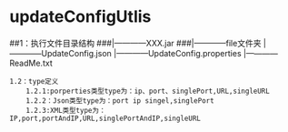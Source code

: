 # updateConfigUtlis
##1：执行文件目录结构
###|————XXX.jar
###|————file文件夹
	|————UpdateConfig.json
	|————UpdateConfig.properties
	|————ReadMe.txt
	
	1.2：type定义
  		1.2.1:porperties类型type为：ip、port、singlePort,URL,singleURL
  		1.2.2：Json类型type为：port ip singel,singlePort
  		1.2.3:XML类型type为：IP,port,portAndIP,URL,singlePortAndIP,singleURL
